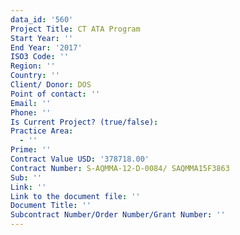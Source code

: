 ```yaml
---
data_id: '560'
Project Title: CT ATA Program
Start Year: ''
End Year: '2017'
ISO3 Code: ''
Region: ''
Country: ''
Client/ Donor: DOS
Point of contact: ''
Email: ''
Phone: ''
Is Current Project? (true/false): 
Practice Area:
  - ''
Prime: ''
Contract Value USD: '378718.00'
Contract Number: S-AQMMA-12-D-0084/ SAQMMA15F3863
Sub: ''
Link: ''
Link to the document file: ''
Document Title: ''
Subcontract Number/Order Number/Grant Number: ''
---
```


